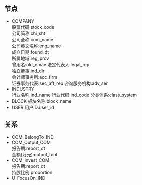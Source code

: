## 节点
- COMPANY  
股票代码:stock_code  
公司简称:chi_sht  
公司全称:com_name  
公司英文名称:eng_name  
成立日期:found_dt  
所属地域:reg_prov  
曾用名:old_nmae
法定代表人:legal_rep  
独立董事:ind_dir  
会计师事务所:acc_firm  
证券事务代表:sec_aff_rep
咨询服务机构:adv_ser
- INDUSTRY  
行业名称:ind_name
行业代码:ind_code
分类体系:class_system
- BLOCK
板块名称:block_name
- USER
用户ID:user_id


## 关系
- COM_BelongTo_IND
- COM_Output_COM  
报告期:report_dt  
金额(万元):output_funt
- COM_Invest_COM  
报告期:report_dt  
持股比例:proportion
- U-FocusOn_IND
